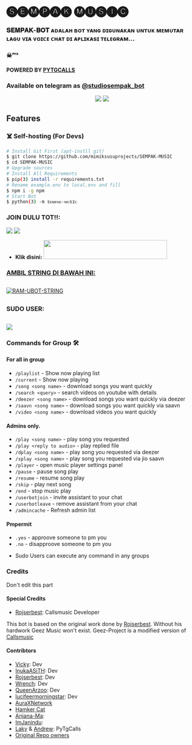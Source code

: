 <h1 align="centre">🅢︎🅔︎🅜︎🅟︎🅐︎🅚︎ 🅜︎🅤︎🅢︎🅘︎🅒︎</h1>

### 𝐒𝐄𝐌𝐏𝐀𝐊-𝐁𝐎𝐓 ᴀᴅᴀʟᴀʜ ʙᴏᴛ ʏᴀɴɢ ᴅɪɢᴜɴᴀᴋᴀɴ ᴜɴᴛᴜᴋ ᴍᴇᴍᴜᴛᴀʀ ʟᴀɢᴜ ᴠɪᴀ ᴠᴏɪᴄᴇ ᴄʜᴀᴛ ᴅɪ ᴀᴘʟɪᴋᴀsɪ ᴛᴇʟᴇɢʀᴀᴍ...
### ☠︎︎ᵐˢ
#### POWERED BY [PYTGCALLS](https://github.com/pytgcalls/pytgcalls)
### Available on telegram as [@studiosempak_bot](https://t.me/ms_aliansi)

<p align="center">
  <img src="https://telegra.ph/file/074f2590f1127ea3ce00f.png">
  <img src="https://telegra.ph/file/d23d1d072f2fd90a2424a.png">
</p>
<h2> Features </h2>

### ☠️ Self-hosting (For Devs) 
```sh
# Install Git First (apt-instll git)
$ git clone https://github.com/mimiksusuprojects/SEMPAK-MUSIC
$ cd SEMPAK-MUSIC
# Upgrade sources
# Install All Requirements 
$ pip(3) install -r requirements.txt
# Rename example.env to local.env and fill
$ npm i -g npm
# Start Bot 
$ python(3) -m sᴇᴍᴘᴀᴋ-ᴍᴜsɪᴄ
```

### JOIN DULU TOT!!:

<a href="https://t.me/MSstory_ch"><img src="https://img.shields.io/badge/Channel%20MS%20STORY-blue.svg?style=for-the-badge&logo=Telegram"></a>
<a href="https://t.me/MS_Aliansi"><img src="https://img.shields.io/badge/Join-MIMIK%20SUSU-purple.svg?style=for-the-badge&logo=Telegram"></a>


* **Klik disini:**
<a href="https://heroku.com/deploy?template=https://github.com/mimiksusuprojects/SEMPAK-MUSIC.git"><img src="https://img.shields.io/badge/𝕯𝖊𝖕𝖑𝖔𝖞%20𝕾𝖊𝖒𝖕𝖆𝖐-𝖒𝖚𝖘𝖎𝖈%20𝖉𝖎%20𝕳𝖊𝖗𝖔𝖐𝖚-rainbow?style=flat&logo=Heroku" width="325" height="50.100" />


### AMBIL STRING DI BAWAH INI:
##
[![RAM-UBOT-STRING](https://replit.com/badge/github/@ramadhani892/RAM-UBOT)](https://replit.com/@ramadhani892/RAM-UBOT-STRING)
##


### SUDO USER:
##
<a href="https://t.me/Mimiksusuku_bot"><img src="https://img.shields.io/badge/-MS%20Ku-purple.svg?style=for-the-badge&logo=Telegram"></a>




### Commands for Group 🛠
#### For all in group

- `/playlist` - Show now playing list
- `/current` - Show now playing
- `/song <song name>` - download songs you want quickly
- `/search <query>` - search videos on youtube with details
- `/deezer <song name>` - download songs you want quickly via deezer
- `/saavn <song name>` - download songs you want quickly via saavn
- `/video <song name>` - download videos you want quickly

#### Admins only.
- `/play <song name>` - play song you requested
- `/play <reply to audio>` - play replied file
- `/dplay <song name>` - play song you requested via deezer
- `/splay <song name>` - play song you requested via jio saavn
- `/player` - open music player settings panel
- `/pause` - pause song play
- `/resume` - resume song play
- `/skip` - play next song
- `/end` - stop music play
- `/userbotjoin` - invite assistant to your chat
- `/userbotleave` - remove assistant from your chat
- `/admincache` - Refresh admin list


#### Pmpermit
- `.yes` - approove someone to pm you
- `.no` - disapproove someone to pm you
+ Sudo Users can execute any command in any groups

### Credits
Don't edit this part

#### Special Credits
- [Rojserbest](http://github.com/rojserbes): Callsmusic Developer

This bot is based on the original work done by [Rojserbest](http://github.com/rojserbest). Without his hardwork Geez Music won't exist. 
Geez-Project is a modified version of [Callsmusic](https://github.com/callsmusic/callsmusic)

#### Contribtors
- [Vicky](https://github.com/Vckyou): Dev
- [InukaASiTH](https://github.com/InukaAsith): Dev
- [Rojserbest](http://github.com/rojserbes): Dev
- [Wrench](https://github.com/EverythingSuckz/): Dev
- [QueenArzoo](https://github.com/QueenArzoo): Dev
- [lucifeermorningstar](https://github.com/lucifeermorningstar): Dev
- [AuraXNetwork](https://github.com/AuraXNetwork/AuraXMusicBot)
- [Hamker Cat](https://github.com/thehamkercat/)
- [Anjana-Ma](https://github.com/Anjana-Ma):
- [ImJanindu](https://github.com/ImJanindu): 
- [Laky](https://github.com/Laky-64) & [Andrew](https://github.com/AndrewLaneX): PyTgCalls
- [Original Repo owners](https://github.com/suprojects/CallsMusic)
